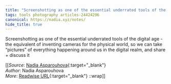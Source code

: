 ```yaml
---
title: "Screenshotting as one of the essential underrated tools of the ..."
tags: tools photography articles-24424296
canonical: https://nadia.xyz/notes/
hide_title: true
---
```


Screenshotting as one of the essential underrated tools of the digital age - the equivalent of inventing cameras for the physical world, so we can take “pictures” of everything happening around us in the digital realm, and share + discuss it


[[_Source_: [Nadia Asparouhova](https://nadia.xyz/notes/){:target="_blank"}<br>
_Author_: Nadia Asparouhova<br>
_More_: [Readwise URL](https://readwise.io/open/476615977){:target="_blank"}
::wrap]]